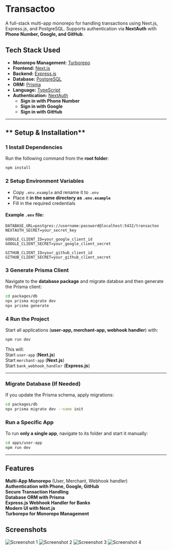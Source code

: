 
# **Transactoo** 
A full-stack multi-app monorepo for handling transactions using Next.js, Express.js, and PostgreSQL. Supports authentication via **NextAuth** with **Phone Number, Google, and GitHub**.  

## **Tech Stack Used**  
- **Monorepo Management:** [Turborepo](https://turbo.build/)  
- **Frontend:** [Next.js](https://nextjs.org/)  
- **Backend:** [Express.js](https://expressjs.com/)  
- **Database:** [PostgreSQL](https://www.postgresql.org/)  
- **ORM:** [Prisma](https://www.prisma.io/)  
- **Language:** [TypeScript](https://www.typescriptlang.org/)  
- **Authentication:** [NextAuth](https://next-auth.js.org/)  
  -  **Sign in with Phone Number**  
  -  **Sign in with Google**  
  -  **Sign in with GitHub**  

---




## ** Setup & Installation**  

### **1 Install Dependencies**  
Run the following command from the **root folder**:  
```sh
npm install
```

### **2️ Setup Environment Variables**  
- Copy `.env.example` and rename it to `.env`  
- Place it **in the same directory as `.env.example`**  
- Fill in the required credentials 

#### **Example `.env` file:**  
```env
DATABASE_URL=postgres://username:password@localhost:5432/transactoo
NEXTAUTH_SECRET=your_secret_key

GOOGLE_CLIENT_ID=your_google_client_id
GOOGLE_CLIENT_SECRET=your_google_client_secret

GITHUB_CLIENT_ID=your_github_client_id
GITHUB_CLIENT_SECRET=your_github_client_secret
```

### **3️ Generate Prisma Client**  
Navigate to the **database package** and migrate databse and then generate the Prisma client:  
```sh
cd packages/db
npx prisma migrate dev
npx prisma generate
```

### **4️ Run the Project**  
Start all applications (**user-app, merchant-app, webhook handler**) with:  
```sh
npm run dev
```

This will:  
 Start `user-app` (**Next.js**)  
 Start `merchant-app` (**Next.js**)  
 Start `bank_webhook_handler` (**Express.js**)  

---

 
### **Migrate Database (If Needed)**  
If you update the Prisma schema, apply migrations:  
```sh
cd packages/db
npx prisma migrate dev --name init
```

### **Run a Specific App**  
To run **only a single app**, navigate to its folder and start it manually:  
```sh
cd apps/user-app
npm run dev
```



---

## **Features**  
 **Multi-App Monorepo** (User, Merchant, Webhook handler)  
 **Authentication with Phone, Google, GitHub**  
**Secure Transaction Handling**  
 **Database ORM with Prisma**  
 **Express.js Webhook Handler for Banks**  
 **Modern UI with Next.js**  
**Turborepo for Monorepo Management**  

## Screenshots
![Screenshot 1](assets/Screenshot%202025-03-21%20160252.png)
![Screenshot 2](assets/Screenshot%202025-03-21%20160916.png)
![Screenshot 3](assets/Screenshot%202025-03-21%20160941.png)
![Screenshot 4](assets/Screenshot%202025-03-21%20161010.png)
